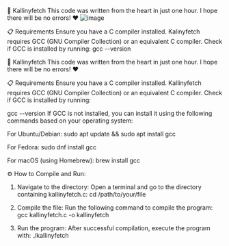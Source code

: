 🌟 Kallinyfetch
This code was written from the heart in just one hour. I hope there will be no errors! ❤️
![image](https://github.com/user-attachments/assets/66048a45-e88d-40f2-bf30-58b72272c663)


📋 Requirements
Ensure you have a C compiler installed.
Kalinyfetch requires GCC (GNU Compiler Collection) or an equivalent C compiler. Check if GCC is installed by running:
gcc --version


🌟 Kallinyfetch
This code was written from the heart in just one hour. I hope there will be no errors! ❤️

📋 Requirements
Ensure you have a C compiler installed.
Kallinyfetch requires GCC (GNU Compiler Collection) or an equivalent C compiler. Check if GCC is installed by running:

gcc --version
If GCC is not installed, you can install it using the following commands based on your operating system:

For Ubuntu/Debian:
sudo apt update && sudo apt install gcc

For Fedora:
sudo dnf install gcc

For macOS (using Homebrew):
brew install gcc

⚙️ How to Compile and Run:
1. Navigate to the directory:
Open a terminal and go to the directory containing kallinyfetch.c:
cd /path/to/your/file

2. Compile the file:
Run the following command to compile the program:
gcc kallinyfetch.c -o kallinyfetch

3. Run the program:
After successful compilation, execute the program with:
./kallinyfetch
